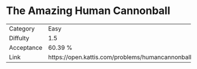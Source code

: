 # The Amazing Human Cannonball

<table>
    <tr>
        <td>Category</td>
        <td>Easy</td>
    </tr>
    <tr>
        <td>Diffulty</td>
        <td>1.5</td>
    </tr>
    <tr>
        <td>Acceptance</td>
        <td>60.39 %</td>
    </tr>
    <tr>
        <td>Link</td>
        <td>https://open.kattis.com/problems/humancannonball2</td>
    </tr>
</table>